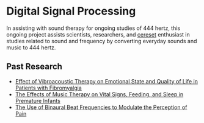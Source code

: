 # Digital Signal Processing

In assisting with sound therapy for ongoing studies of 444 hertz, this ongoing project assists scientists, researchers, and [cereset](https://cereset.com/) enthusiast in studies related to sound and frequency by converting everyday sounds and music to 444 hertz.

## Past Research

- [Effect of Vibroacoustic Therapy on Emotional State and Quality of Life in Patients with Fibromyalgia](https://www.tandfonline.com/doi/abs/10.1080/09638288.2019.1687763)
- [The Effects of Music Therapy on Vital Signs, Feeding, and Sleep in Premature Infants](https://pubmed.ncbi.nlm.nih.gov/23589814/)
- [The Use of Binaural Beat Frequencies to Modulate the Perception of Pain](https://www.researchgate.net/publication/326784313_Efficacy_of_binaural_auditory_beats_in_cognition_anxiety_and_pain_perception_a_meta-analysis)

